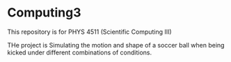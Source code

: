 # Computing3

This repository is for PHYS 4511 (Scientific Computing III)

THe project is Simulating the motion and shape of a soccer ball when being kicked under different combinations of conditions.
